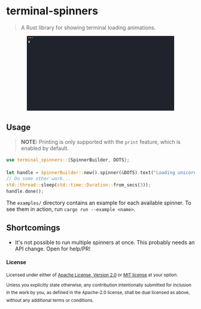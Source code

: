 # terminal-spinners

> A Rust library for showing terminal loading animations.

<p align="center">
  <img src=".github/misc/demo.dots2.svg" style="height: 200px;">
</p>

## Usage

> **NOTE:** Printing is only supported with the `print` feature, which is enabled by default.

```rust
use terminal_spinners::{SpinnerBuilder, DOTS};

let handle = SpinnerBuilder::new().spinner(&DOTS).text("Loading unicorns").start();
// Do some other work...
std::thread::sleep(std::time::Duration::from_secs(3));
handle.done();
```

The `examples/` directory contains an example for each available spinner. To see them in action, run `cargo run --example <name>`.

## Shortcomings

- It's not possible to run multiple spinners at once. This probably needs an API change. Open for help/PR!

#### License

<sup>
Licensed under either of <a href="LICENSE-APACHE">Apache License, Version
2.0</a> or <a href="LICENSE-MIT">MIT license</a> at your option.
</sup>

<br>

<sub>
Unless you explicitly state otherwise, any contribution intentionally submitted
for inclusion in the work by you, as defined in the Apache-2.0 license, shall be
dual licensed as above, without any additional terms or conditions.
</sub>
